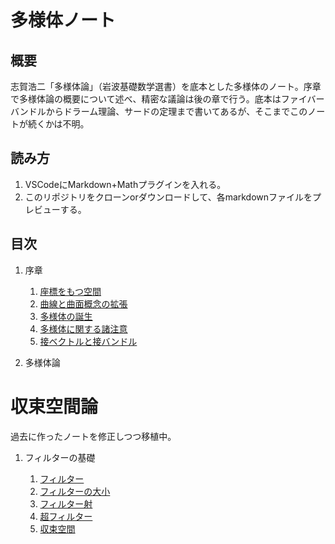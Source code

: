 # 多様体ノート

## 概要

志賀浩二「多様体論」（岩波基礎数学選書）を底本とした多様体のノート。序章で多様体論の概要について述べ、精密な議論は後の章で行う。底本はファイバーバンドルからドラーム理論、サードの定理まで書いてあるが、そこまでこのノートが続くかは不明。

## 読み方

1. VSCodeにMarkdown+Mathプラグインを入れる。
1. このリポジトリをクローンorダウンロードして、各markdownファイルをプレビューする。


## 目次

1. 序章

    1. [座標をもつ空間](/Manifold/CoordinatedSpace.md)
    1. [曲線と曲面概念の拡張](/Manifold/WhatIsManifold.md)
    1. [多様体の誕生](/Manifold/BirthOfManifold.md)
    1. [多様体に関する諸注意](/Manifold/RemarkOfManifold.md)
    1. [接ベクトルと接バンドル](/Manifold/Tangent.md)

1. 多様体論



# 収束空間論

過去に作ったノートを修正しつつ移植中。

1. フィルターの基礎

    1. [フィルター](/ConvergentSpace/Filter.md)
    1. [フィルターの大小](/ConvergentSpace/FinerCoarser.md)
    1. [フィルター射](/ConvergentSpace/FilterMap.md)
    1. [超フィルター](/ConvergentSpace/Ultrafilter.md)
    1. [収束空間](/ConvergentSpace/Conv.md)